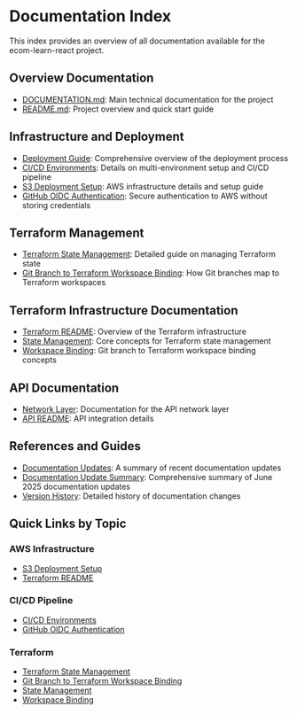 # Documentation Index

This index provides an overview of all documentation available for the ecom-learn-react project.

## Overview Documentation

- [DOCUMENTATION.md](../DOCUMENTATION.md): Main technical documentation for the project
- [README.md](../README.md): Project overview and quick start guide

## Infrastructure and Deployment

- [Deployment Guide](./deployment.md): Comprehensive overview of the deployment process
- [CI/CD Environments](./ci-cd-environments.md): Details on multi-environment setup and CI/CD pipeline
- [S3 Deployment Setup](./s3-deployment-setup.md): AWS infrastructure details and setup guide
- [GitHub OIDC Authentication](./github-oidc-auth.md): Secure authentication to AWS without storing credentials

## Terraform Management

- [Terraform State Management](./terraform-state-management-guide.md): Detailed guide on managing Terraform state
- [Git Branch to Terraform Workspace Binding](./git-terraform-workspace-binding.md): How Git branches map to Terraform workspaces

## Terraform Infrastructure Documentation

- [Terraform README](../terraform/README.md): Overview of the Terraform infrastructure
- [State Management](../terraform/STATE_MANAGEMENT.md): Core concepts for Terraform state management
- [Workspace Binding](../terraform/WORKSPACE_BINDING.md): Git branch to Terraform workspace binding concepts

## API Documentation

- [Network Layer](../src/api/NETWORK_LAYER.md): Documentation for the API network layer
- [API README](../src/api/README.md): API integration details

## References and Guides

- [Documentation Updates](./documentation-updates.md): A summary of recent documentation updates
- [Documentation Update Summary](./documentation-update-summary.md): Comprehensive summary of June 2025 documentation updates
- [Version History](./version-history.md): Detailed history of documentation changes

## Quick Links by Topic

### AWS Infrastructure

- [S3 Deployment Setup](./s3-deployment-setup.md)
- [Terraform README](../terraform/README.md)

### CI/CD Pipeline

- [CI/CD Environments](./ci-cd-environments.md)
- [GitHub OIDC Authentication](./github-oidc-auth.md)

### Terraform

- [Terraform State Management](./terraform-state-management-guide.md)
- [Git Branch to Terraform Workspace Binding](./git-terraform-workspace-binding.md)
- [State Management](../terraform/STATE_MANAGEMENT.md)
- [Workspace Binding](../terraform/WORKSPACE_BINDING.md)
